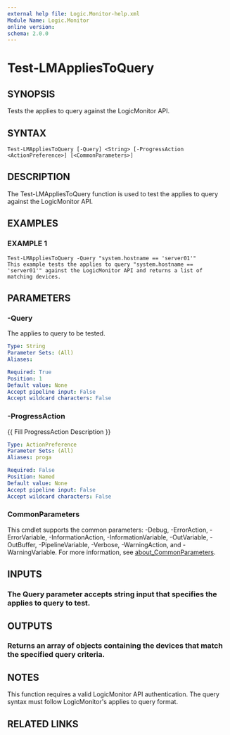 ```yaml
---
external help file: Logic.Monitor-help.xml
Module Name: Logic.Monitor
online version:
schema: 2.0.0
---
```


# Test-LMAppliesToQuery

## SYNOPSIS
Tests the applies to query against the LogicMonitor API.

## SYNTAX

```
Test-LMAppliesToQuery [-Query] <String> [-ProgressAction <ActionPreference>] [<CommonParameters>]
```

## DESCRIPTION
The Test-LMAppliesToQuery function is used to test the applies to query against the LogicMonitor API.

## EXAMPLES

### EXAMPLE 1
```
Test-LMAppliesToQuery -Query "system.hostname == 'server01'"
This example tests the applies to query "system.hostname == 'server01'" against the LogicMonitor API and returns a list of matching devices.
```

## PARAMETERS

### -Query
The applies to query to be tested.

```yaml
Type: String
Parameter Sets: (All)
Aliases:

Required: True
Position: 1
Default value: None
Accept pipeline input: False
Accept wildcard characters: False
```

### -ProgressAction
{{ Fill ProgressAction Description }}

```yaml
Type: ActionPreference
Parameter Sets: (All)
Aliases: proga

Required: False
Position: Named
Default value: None
Accept pipeline input: False
Accept wildcard characters: False
```

### CommonParameters
This cmdlet supports the common parameters: -Debug, -ErrorAction, -ErrorVariable, -InformationAction, -InformationVariable, -OutVariable, -OutBuffer, -PipelineVariable, -Verbose, -WarningAction, and -WarningVariable. For more information, see [about_CommonParameters](http://go.microsoft.com/fwlink/?LinkID=113216).

## INPUTS

### The Query parameter accepts string input that specifies the applies to query to test.
## OUTPUTS

### Returns an array of objects containing the devices that match the specified query criteria.
## NOTES
This function requires a valid LogicMonitor API authentication.
The query syntax must follow LogicMonitor's applies to query format.

## RELATED LINKS
